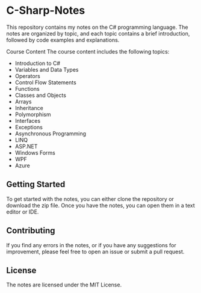 # C-Sharp-Notes
This repository contains my notes on the C# programming language. The notes are organized by topic, and each topic contains a brief introduction, followed by code examples and explanations.

Course Content
The course content includes the following topics:

* Introduction to C#
* Variables and Data Types
* Operators
* Control Flow Statements
* Functions
* Classes and Objects
* Arrays
* Inheritance
* Polymorphism
* Interfaces
* Exceptions
* Asynchronous Programming
* LINQ
* ASP.NET
* Windows Forms
* WPF
* Azure

## Getting Started
To get started with the notes, you can either clone the repository or download the zip file. Once you have the notes, you can open them in a text editor or IDE.

## Contributing
If you find any errors in the notes, or if you have any suggestions for improvement, please feel free to open an issue or submit a pull request.

## License
The notes are licensed under the MIT License.
